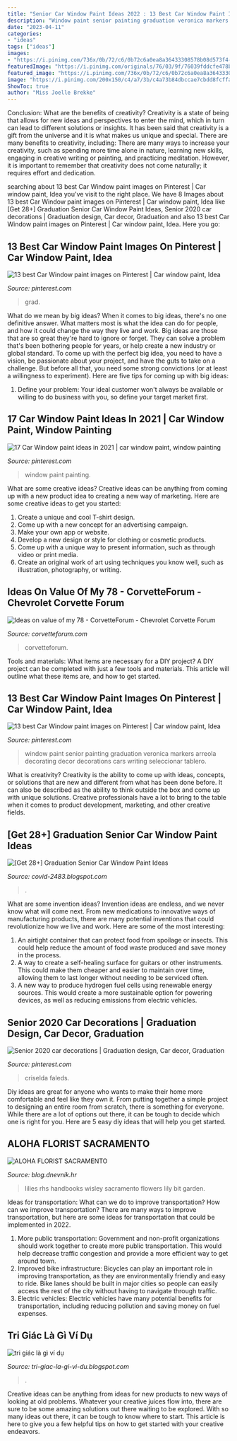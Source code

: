 ```yaml
---
title: "Senior Car Window Paint Ideas 2022 : 13 Best Car Window Paint Images On Pinterest"
description: "Window paint senior painting graduation veronica markers arreola decorating decor decorations cars writing seleccionar tablero"
date: "2023-04-11"
categories:
- "ideas"
tags: ["ideas"]
images:
- "https://i.pinimg.com/736x/0b/72/c6/0b72c6a0ea8a36433308578b08d573f4--car-decorating-senior-year.jpg"
featuredImage: "https://i.pinimg.com/originals/76/03/9f/76039fddcfe478b6b6430d64c23d32af.jpg"
featured_image: "https://i.pinimg.com/736x/0b/72/c6/0b72c6a0ea8a36433308578b08d573f4--car-decorating-senior-year.jpg"
image: "https://i.pinimg.com/200x150/c4/a7/3b/c4a73b84dbccae7cbdd8fcffa4f113c3.jpg"
ShowToc: true
author: "Miss Joelle Brekke"
---
```



Conclusion: What are the benefits of creativity?
Creativity is a state of being that allows for new ideas and perspectives to enter the mind, which in turn can lead to different solutions or insights. It has been said that creativity is a gift from the universe and it is what makes us unique and special. There are many benefits to creativity, including: 
There are many ways to increase your creativity, such as spending more time alone in nature, learning new skills, engaging in creative writing or painting, and practicing meditation. However, it is important to remember that creativity does not come naturally; it requires effort and dedication.

	

		
searching about 13 best Car Window paint images on Pinterest | Car window paint, Idea you've visit to the right place. We have 8 Images about 13 best Car Window paint images on Pinterest | Car window paint, Idea like [Get 28+] Graduation Senior Car Window Paint Ideas, Senior 2020 car decorations | Graduation design, Car decor, Graduation and also 13 best Car Window paint images on Pinterest | Car window paint, Idea. Here you go:
		
    
## 13 Best Car Window Paint Images On Pinterest | Car Window Paint, Idea

<img loading=lazy src="https://i.pinimg.com/736x/0b/72/c6/0b72c6a0ea8a36433308578b08d573f4--car-decorating-senior-year.jpg" onerror="this.onerror=null;this.src='https://tse1.mm.bing.net/th?id=OIP.zvzQQ29pcArKWDq_YuarGAHaEm&amp;pid=15.1';" alt="13 best Car Window paint images on Pinterest | Car window paint, Idea">

_Source: pinterest.com_

>grad. 

	

What do we mean by big ideas?
When it comes to big ideas, there's no one definitive answer. What matters most is what the idea can do for people, and how it could change the way they live and work. 
Big ideas are those that are so great they're hard to ignore or forget. They can solve a problem that's been bothering people for years, or help create a new industry or global standard. 
To come up with the perfect big idea, you need to have a vision, be passionate about your project, and have the guts to take on a challenge. But before all that, you need some strong convictions (or at least a willingness to experiment). 
Here are five tips for coming up with big ideas: 
1) Define your problem: Your ideal customer won't always be available or willing to do business with you, so define your target market first.

    
## 17 Car Window Paint Ideas In 2021 | Car Window Paint, Window Painting

<img loading=lazy src="https://i.pinimg.com/200x150/c4/a7/3b/c4a73b84dbccae7cbdd8fcffa4f113c3.jpg" onerror="this.onerror=null;this.src='https://tse2.mm.bing.net/th?id=OIP.JOhCP-nj8oB3ST8NBr1AeQHaFj&amp;pid=15.1';" alt="17 Car Window paint ideas in 2021 | car window paint, window painting">

_Source: pinterest.com_

>window paint painting. 

	

What are some creative ideas?
Creative ideas can be anything from coming up with a new product idea to creating a new way of marketing. Here are some creative ideas to get you started: 
1. Create a unique and cool T-shirt design.
2. Come up with a new concept for an advertising campaign.
3. Make your own app or website.
4. Develop a new design or style for clothing or cosmetic products. 
5. Come up with a unique way to present information, such as through video or print media. 
6. Create an original work of art using techniques you know well, such as illustration, photography, or writing.

    
## Ideas On Value Of My 78 - CorvetteForum - Chevrolet Corvette Forum

<img loading=lazy src="https://cimg7.ibsrv.net/gimg/www.corvetteforum.com-vbulletin/2000x1504/20180421_112942_498e4c6a60608cea9f53cd41411a682d89ccd326.jpg" onerror="this.onerror=null;this.src='https://tse1.mm.bing.net/th?id=OIP.NspmuMBHbyytKK0vtuY9wgHaFj&amp;pid=15.1';" alt="Ideas on value of my 78 - CorvetteForum - Chevrolet Corvette Forum">

_Source: corvetteforum.com_

>corvetteforum. 

	

Tools and materials: What items are necessary for a DIY project?
A DIY project can be completed with just a few tools and materials. This article will outline what these items are, and how to get started.

    
## 13 Best Car Window Paint Images On Pinterest | Car Window Paint, Idea

<img loading=lazy src="https://i.pinimg.com/736x/33/7f/ee/337fee8fc6e7de05253ecd75caae6e45--car-window-paint-veronica.jpg" onerror="this.onerror=null;this.src='https://tse2.mm.bing.net/th?id=OIP.gmQw8CkZqBZsFtc8Zj-nOQHaEf&amp;pid=15.1';" alt="13 best Car Window paint images on Pinterest | Car window paint, Idea">

_Source: pinterest.com_

>window paint senior painting graduation veronica markers arreola decorating decor decorations cars writing seleccionar tablero. 

	

What is creativity?
Creativity is the ability to come up with ideas, concepts, or solutions that are new and different from what has been done before. It can also be described as the ability to think outside the box and come up with unique solutions. Creative professionals have a lot to bring to the table when it comes to product development, marketing, and other creative fields.

    
## [Get 28+] Graduation Senior Car Window Paint Ideas

<img loading=lazy src="https://lh6.googleusercontent.com/proxy/F8ESRqn805TnrjUw_x_-yl_YiybMF_xYzapguhgBao6tfbtP2ILb9XNVTiFdq0ee8R6nJ2VRRE9_c3nznVjR0AkGH8UnNxGKyL12m2CMVrdIjvfntR8Wqk5B6TaRuKHo=w1200-h630-p-k-no-nu" onerror="this.onerror=null;this.src='https://tse1.mm.bing.net/th?id=OIP.FXFbSv8_IzawtnXBnGgx2wHaE3&amp;pid=15.1';" alt="[Get 28+] Graduation Senior Car Window Paint Ideas">

_Source: covid-2483.blogspot.com_

>. 

	

What are some invention ideas?
Invention ideas are endless, and we never know what will come next. From new medications to innovative ways of manufacturing products, there are many potential inventions that could revolutionize how we live and work. Here are some of the most interesting: 
1. An airtight container that can protect food from spoilage or insects. This could help reduce the amount of food waste produced and save money in the process. 
2. A way to create a self-healing surface for guitars or other instruments. This could make them cheaper and easier to maintain over time, allowing them to last longer without needing to be serviced often. 
3. A new way to produce hydrogen fuel cells using renewable energy sources. This would create a more sustainable option for powering devices, as well as reducing emissions from electric vehicles. 

    
## Senior 2020 Car Decorations | Graduation Design, Car Decor, Graduation

<img loading=lazy src="https://i.pinimg.com/originals/76/03/9f/76039fddcfe478b6b6430d64c23d32af.jpg" onerror="this.onerror=null;this.src='https://tse2.mm.bing.net/th?id=OIP.jDEfgCmYgVLH3huxIzyBKAHaHs&amp;pid=15.1';" alt="Senior 2020 car decorations | Graduation design, Car decor, Graduation">

_Source: pinterest.com_

>criselda faleds. 

	

Diy ideas are great for anyone who wants to make their home more comfortable and feel like they own it. From putting together a simple project to designing an entire room from scratch, there is something for everyone. While there are a lot of options out there, it can be tough to decide which one is right for you. Here are 5 easy diy ideas that will help you get started.

    
## ALOHA FLORIST SACRAMENTO

<img loading=lazy src="http://bit.ly/oJuiZQ" onerror="this.onerror=null;this.src='https://tse1.mm.bing.net/th?id=OIP.zxmN_UeBW7vqy7BlX-eg4wAAAA&amp;pid=15.1';" alt="ALOHA FLORIST SACRAMENTO">

_Source: blog.dnevnik.hr_

>lilies rhs handbooks wisley sacramento flowers lily bit garden. 

	

Ideas for transportation: What can we do to improve transportation?
How can we improve transportation? 
There are many ways to improve transportation, but here are some ideas for transportation that could be implemented in 2022.

1. More public transportation: Government and non-profit organizations should work together to create more public transportation. This would help decrease traffic congestion and provide a more efficient way to get around town.
2. Improved bike infrastructure: Bicycles can play an important role in improving transportation, as they are environmentally friendly and easy to ride. Bike lanes should be built in major cities so people can easily access the rest of the city without having to navigate through traffic. 
3. Electric vehicles: Electric vehicles have many potential benefits for transportation, including reducing pollution and saving money on fuel expenses.

    
## Tri Giác Là Gì Ví Dụ

<img loading=lazy src="https://lh3.googleusercontent.com/proxy/OKaAeqH2HY8c5mFkqF4F2-OUCYVj5rxZs89RIQCQ6ox18x0TeYdUCjZ6POQ3ggAaU2cA4BcG_KbZZOaLB3fPHgROHKk2CuyZg-0tb6D_HxbOtnyjDN7gqvLi4uzGZ6hO1dgTlOMll2pSC38D1FDhWKXpjLL7DuuW9UAp9AhWsSo=w1200-h630-p-k-no-nu" onerror="this.onerror=null;this.src='https://tse2.mm.bing.net/th?id=OIP.gZnxl3dLqt-Sh8K98SR6tgHaFk&amp;pid=15.1';" alt="tri giác là gì ví dụ">

_Source: tri-giac-la-gi-vi-du.blogspot.com_

>. 

	

Creative ideas can be anything from ideas for new products to new ways of looking at old problems. Whatever your creative juices flow into, there are sure to be some amazing solutions out there waiting to be explored. With so many ideas out there, it can be tough to know where to start. This article is here to give you a few helpful tips on how to get started with your creative endeavors.

